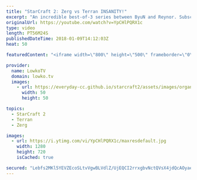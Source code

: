 ```yaml
---
title: "StarCraft 2: Zerg vs Terran INSANITY!"
excerpt: "An incredible best-of-3 series between ByuN and Reynor. Subscribe for more videos: http://lowko.tv/youtube Epic Zerg vs Protoss: https://goo.gl/qeUdf6  Late game Zerg versus Terran is still being figured out. ByuN apparently knows more than others, as he decides to focus heavily on Ghosts in this match-up."
originalUrl: https://youtube.com/watch?v=YpCHlPQRX1c
type: video
length: PT56M24S
publishedDateTime: 2018-01-09T14:12:03Z
heat: 50

featuredContent: "<iframe width=\"800\" height=\"500\" frameborder=\"0\" src=\"https://www.youtube.com/embed/YpCHlPQRX1c\" allow=\"accelerometer; autoplay; encrypted-media; gyroscope; picture-in-picture\" allowfullscreen></iframe>"

provider:
  name: LowkoTV
  domain: lowko.tv
  images:
    - url: https://everyday-cc.github.io/starcraft2/assets/images/organizations/lowko.tv-50x50.jpg
      width: 50
      height: 50

topics:
  - StarCraft 2
  - Terran
  - Zerg

images:
  - url: https://i.ytimg.com/vi/YpCHlPQRX1c/maxresdefault.jpg
    width: 1280
    height: 720
    isCached: true

secured: "Lebfs2MKl5YEVZEcoSLtvVgwBLVdlZ/UjEQCI2rrxgbvNctQVsX4jdQcAOyaeyRvryZvz5TC8cfQIi4wBntx7cmKJRfZGtD9OyWqpIcVywCTBFc41H3kWQJ2xu5ZEbs+VyxS2JTZwOZ/RKXJSPt1WjIUOmJw7L0PJ3vJSP3gUx1Vhr2AaytwKmzH/3OzgM4I5uDr9Y0cOiZ0TV2KnTebmJAALs2DAksLxZKW8mypiZu6wOfRi/5lY0PoN64/kpbhapfIuSFo5XTpLeu7TicGVPc5qvUt5U5y3L+/cGD4+dZww4sBidWK3kWd7VLxpElHTisUL6Df6hmLca+bjcOvx/fRLO4H1TMXp5KEig4Z+qTOCgWA4WoaPFikR0yeQAJo//QeTdje83hKHgkwR4/EkIhP9wLS0p0xW7IkqOB+WfLrPASPbF8xT3dxdPsbuGxL;uYHXq/gbk9ygOB/+Jfl0KA=="
---
```


